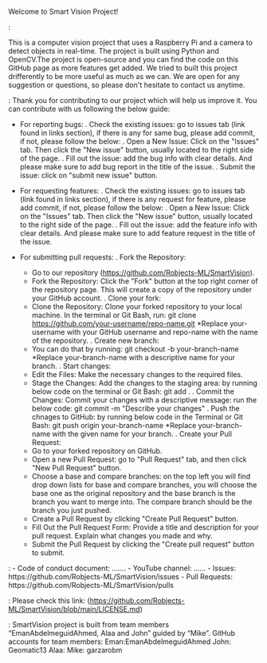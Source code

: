 Welcome to Smart Vision Project!

<Introduction>:

This is a computer vision project that uses a Raspberry Pi and a camera to detect objects in real-time. The project is built using Python and OpenCV.The project is open-source and you can find the code on this GitHub page as more features get added. We tried to built this project drifferently to be more useful as much as we can. We are open for any suggestion or questions, so please don't hesitate to contact us anytime.

<Contributing>:
Thank you for contributing to our project which will help us improve it. You can contribute with us following the below guide:
-	For reporting bugs:
  . Check the existing issues: go to issues tab (link found in links section), if there is any for same bug, please add commit, if       not, please follow the below:
 	    . Open a New Issue: Click on the "Issues" tab. Then click the "New issue" button, usually located to the right side of the page.
 	    . Fill out the issue: add the bug info with clear details. And please make sure to add bug report in the title of the issue.
 	    . Submit the issue: click on "submit new issue" button.
 	
-	For requesting features:
  . Check the existing issues: go to issues tab (link found in links section), if there is any request for feature, please add            commit, if not, please follow the below:
 	    . Open a New Issue: Click on the "Issues" tab. Then click the "New issue" button, usually located to the right side of the page.
 	    . Fill out the issue: add the feature info with clear details. And please make sure to add feature request in the title of the          issue.
  
-	For submitting pull requests:
  . Fork the Repository:
 	  - Go to our repository (https://github.com/Robjects-ML/SmartVision).
    - Fork the Repository: Click the "Fork" button at the top right corner of the repository page. This will create a copy of the           repository under your GitHub account.
  . Clone your fork:
    - Clone the Repository: Clone your forked repository to your local machine. In the terminal or Git Bash, run:
      git clone https://github.com/your-username/repo-name.git
       *Replace your-username with your GitHub username and repo-name with the name of the repository.
  . Create new branch:
    - You can do that by running:
      git checkout -b your-branch-name
      *Replace your-branch-name with a descriptive name for your branch.
  . Start changes:
    - Edit the Files: Make the necessary changes to the required files.
    - Stage the Changes: Add the changes to the staging area: by running below code on the terminal or Git Bash:
      git add .
  . Commit the Changes: Commit your changes with a descriptive message: run the below code:
      git commit -m "Describe your changes"
  . Push the chnages to GitHub: by running below code in the Terminal or Git Bash:
      git push origin your-branch-name
      *Replace your-branch-name with the given name for your branch.
  . Create your Pull Request:
    - Go to your forked repository on GitHub.
    - Open a new Pull Request: go to "Pull Request" tab, and then click "New Pull Request" button.
    - Choose a base and compare branches: on the top left you will find drop down lists for base and compare branches, you will             choose the base one as the original repository and the base branch is the branch you want to merge into. The compare branch           should be the branch you just pushed.
    - Create a Pull Request by clicking "Create Pull Request" button.
    - Fill Out the Pull Request Form: Provide a title and description for your pull request. Explain what changes you made and why.
    - Submit the Pull Request by clicking the "Create pull request" button to submit.

<Link>:
-	Code of conduct document: …….
-	YouTube channel: ……
-	Issues: https://github.com/Robjects-ML/SmartVision/issues
-	Pull Requests: https://github.com/Robjects-ML/SmartVision/pulls

<License>:
Please check this link: (https://github.com/Robjects-ML/SmartVision/blob/main/LICENSE.md)

<Acknowledgements>:
SmartVision project is built from team members “EmanAbdelmeguidAhmed, Alaa and John” guided by “Mike”.
GitHub accounts for team members:
Eman:EmanAbdelmeguidAhmed
John: Geomatic13
Alaa: 
Mike: garzarobm
